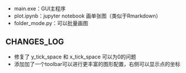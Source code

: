 - main.exe：GUI主程序
- plot.ipynb：jupyter notebook 画单张图（类似于Rmarkdown）
- folder_mode.py：可以批量画图


## CHANGES_LOG

- 修复了 y_tick_space 和 x_tick_space 可以为0的问题
- 添加加了一个toolbar可以进行更丰富的图形配置，右侧可以显示点的坐标